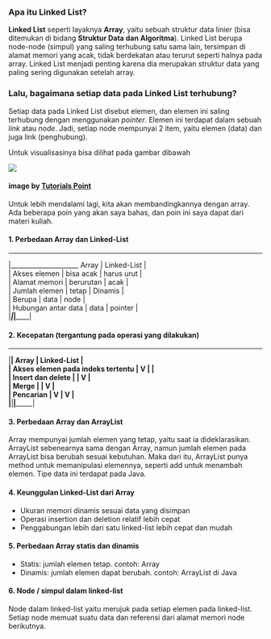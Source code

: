 ### Apa itu Linked List?
**Linked List** seperti layaknya **Array**, yaitu sebuah struktur data linier (bisa ditemukan di bidang **Struktur Data dan Algoritma**). Linked List berupa node-node (simpul) yang saling terhubung satu sama lain, tersimpan di alamat memori yang acak, tidak berdekatan atau terurut seperti halnya pada array. Linked List menjadi penting karena dia merupakan struktur data yang paling sering digunakan setelah array.

### Lalu, bagaimana setiap data pada Linked List terhubung?
Setiap data pada Linked List disebut elemen, dan elemen ini saling terhubung dengan menggunakan *pointer*. Elemen ini terdapat dalam sebuah *link* atau *node*. Jadi, setiap node mempunyai 2 item, yaitu elemen (data) dan juga link (penghubung).

Untuk visualisasinya bisa dilihat pada gambar dibawah

<img src="https://www.tutorialspoint.com/data_structures_algorithms/images/linked_list.jpg">

#### image by [Tutorials Point](https://www.tutorialspoint.com/data_structures_algorithms/linked_list_algorithms.htm)

Untuk lebih mendalami lagi, kita akan membandingkannya dengan array. Ada beberapa poin yang akan saya bahas, dan poin ini saya dapat dari materi kuliah.

#### 1. Perbedaan Array dan Linked-List
 ________________________________________________
|_____________________ Array 	  | Linked-List  | <br>
| Akses elemen  	  | bisa acak | harus urut 	 | <br>
| Alamat memori 	  | berurutan | acak		 | <br>
| Jumlah elemen 	  | tetap	  | Dinamis 	 | <br>
| Berupa			  | data	  | node 		 | <br>
| Hubungan antar data | data	  | pointer		 | <br>
|_____________________|___________|______________|

#### 2. Kecepatan (tergantung pada operasi yang dilakukan)
 _______________________________________________________________
|____________________________________| Array 	| Linked-List 	| <br>
| Akses elemen pada indeks tertentu  | 	  V		|				| <br>
| Insert dan delete					 |			|		V		| <br>
| Merge								 |			|		V		| <br>
| Pencarian							 | 	  V		|		V		| <br>
|____________________________________|__________|_______________|

#### 3. Perbedaan Array dan ArrayList  <br>
Array mempunyai jumlah elemen yang tetap, yaitu saat ia dideklarasikan.
ArrayList sebenearnya sama dengan Array, namun jumlah elemen pada ArrayList bisa berubah sesuai kebutuhan.
Maka dari itu, ArrayList punya method untuk memanipulasi elemennya, seperti add untuk menambah elemen. Tipe data ini terdapat pada Java.

#### 4. Keunggulan Linked-List dari Array
- Ukuran memori dinamis sesuai data yang disimpan
- Operasi insertion dan deletion relatif lebih cepat
- Penggabungan lebih dari satu linked-list lebih cepat dan mudah

#### 5. Perbedaan Array statis dan dinamis
- Statis: jumlah elemen tetap. contoh: Array
- Dinamis: jumlah elemen dapat berubah. contoh: ArrayList di Java

#### 6. Node / simpul dalam linked-list
Node dalam linked-list yaitu merujuk pada setiap elemen pada linked-list. Setiap node memuat suatu data dan referensi dari alamat memori node berikutnya.